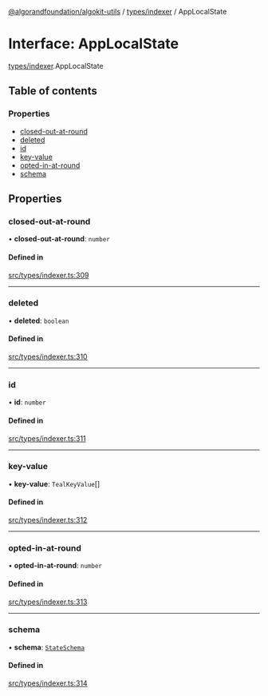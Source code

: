 [@algorandfoundation/algokit-utils](../README.md) / [types/indexer](../modules/types_indexer.md) / AppLocalState

# Interface: AppLocalState

[types/indexer](../modules/types_indexer.md).AppLocalState

## Table of contents

### Properties

- [closed-out-at-round](types_indexer.AppLocalState.md#closed-out-at-round)
- [deleted](types_indexer.AppLocalState.md#deleted)
- [id](types_indexer.AppLocalState.md#id)
- [key-value](types_indexer.AppLocalState.md#key-value)
- [opted-in-at-round](types_indexer.AppLocalState.md#opted-in-at-round)
- [schema](types_indexer.AppLocalState.md#schema)

## Properties

### closed-out-at-round

• **closed-out-at-round**: `number`

#### Defined in

[src/types/indexer.ts:309](https://github.com/algorandfoundation/algokit-utils-ts/blob/main/src/types/indexer.ts#L309)

___

### deleted

• **deleted**: `boolean`

#### Defined in

[src/types/indexer.ts:310](https://github.com/algorandfoundation/algokit-utils-ts/blob/main/src/types/indexer.ts#L310)

___

### id

• **id**: `number`

#### Defined in

[src/types/indexer.ts:311](https://github.com/algorandfoundation/algokit-utils-ts/blob/main/src/types/indexer.ts#L311)

___

### key-value

• **key-value**: `TealKeyValue`[]

#### Defined in

[src/types/indexer.ts:312](https://github.com/algorandfoundation/algokit-utils-ts/blob/main/src/types/indexer.ts#L312)

___

### opted-in-at-round

• **opted-in-at-round**: `number`

#### Defined in

[src/types/indexer.ts:313](https://github.com/algorandfoundation/algokit-utils-ts/blob/main/src/types/indexer.ts#L313)

___

### schema

• **schema**: [`StateSchema`](types_indexer.StateSchema.md)

#### Defined in

[src/types/indexer.ts:314](https://github.com/algorandfoundation/algokit-utils-ts/blob/main/src/types/indexer.ts#L314)
